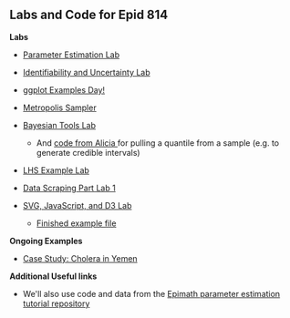 
## Labs and Code for Epid 814

**Labs**
- [Parameter Estimation Lab](https://epimath.github.io/epid-814-materials/Labs/EstimationLab/)

- [Identifiability and Uncertainty Lab](https://epimath.github.io/epid-814-materials/Labs/IdentifiabilityUncertainty/IdentifiablilityUncertaintyLab.html)

- [ggplot Examples Day!](https://epimath.github.io/epid-814-materials/Labs/ggplotExamples/)

- [Metropolis Sampler](https://epimath.github.io/epid-814-materials/Labs/MetropolisSampler/MetropolisSampler.html)

- [Bayesian Tools Lab](https://epimath.github.io/epid-814-materials/Labs/BayesianToolsLab/BayesianTools.html)
	+ And [code from Alicia ](https://epimath.github.io/epid-814-materials/Labs/BayesianToolsLab/SampleQuantiles.R) for pulling a quantile from a sample (e.g. to generate credible intervals)

- [LHS Example Lab](https://epimath.github.io/epid-814-materials/Labs/LHSexample/LHSexample.html)

- [Data Scraping Part Lab 1](https://epimath.github.io/epid-814-materials/Labs/DataScrapingPart1/datascrpe_slides.html)

- [SVG, JavaScript, and D3 Lab](https://epimath.github.io/epid-814-materials/Labs/SVGJavaScriptD3/D3lab.html)
	+ [Finished example file](https://epimath.github.io/epid-814-materials/Labs/SVGJavaScriptD3/D3LabExample.html)

**Ongoing Examples**
- [Case Study: Cholera in Yemen](https://epimath.github.io/epid-814-materials/Labs/CholeraYemenCaseStudy/)

**Additional Useful links**
- We'll also use code and data from the [Epimath parameter estimation tutorial repository](https://github.com/epimath/param-estimation-SIR)
